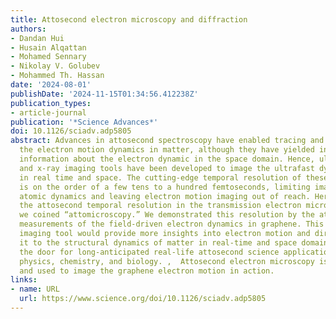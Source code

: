 ```yaml
---
title: Attosecond electron microscopy and diffraction
authors:
- Dandan Hui
- Husain Alqattan
- Mohamed Sennary
- Nikolay V. Golubev
- Mohammed Th. Hassan
date: '2024-08-01'
publishDate: '2024-11-15T01:34:56.412238Z'
publication_types:
- article-journal
publication: '*Science Advances*'
doi: 10.1126/sciadv.adp5805
abstract: Advances in attosecond spectroscopy have enabled tracing and controlling
  the electron motion dynamics in matter, although they have yielded insufficient
  information about the electron dynamic in the space domain. Hence, ultrafast electron
  and x-ray imaging tools have been developed to image the ultrafast dynamics of matter
  in real time and space. The cutting-edge temporal resolution of these imaging tools
  is on the order of a few tens to a hundred femtoseconds, limiting imaging to the
  atomic dynamics and leaving electron motion imaging out of reach. Here, we obtained
  the attosecond temporal resolution in the transmission electron microscope, which
  we coined “attomicroscopy.” We demonstrated this resolution by the attosecond diffraction
  measurements of the field-driven electron dynamics in graphene. This attosecond
  imaging tool would provide more insights into electron motion and directly connect
  it to the structural dynamics of matter in real-time and space domains, opening
  the door for long-anticipated real-life attosecond science applications in quantum
  physics, chemistry, and biology. ,  Attosecond electron microscopy is demonstrated
  and used to image the graphene electron motion in action.
links:
- name: URL
  url: https://www.science.org/doi/10.1126/sciadv.adp5805
---
```

